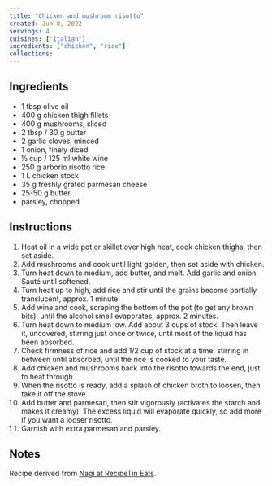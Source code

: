 ```yaml
---
title: "Chicken and mushroom risotto"
created: Jun 8, 2022
servings: 4
cuisines: ["Italian"]
ingredients: ["chicken", "rice"]
collections:
---
```


## Ingredients

- 1 tbsp olive oil
- 400 g chicken thigh fillets
- 400 g mushrooms, sliced
- 2 tbsp / 30 g butter
- 2 garlic cloves, minced
- 1 onion, finely diced
- ½ cup / 125 ml white wine
- 250 g arborio risotto rice
- 1 L chicken stock
- 35 g freshly grated parmesan cheese
- 25-50 g butter
- parsley, chopped

## Instructions

1. Heat oil in a wide pot or skillet over high heat, cook chicken thighs, then set aside.
2. Add mushrooms and cook until light golden, then set aside with chicken.
3. Turn heat down to medium, add butter, and melt. Add garlic and onion. Sauté until softened.
4. Turn heat up to high, add rice and stir until the grains become partially translucent, approx. 1 minute.
5. Add wine and cook, scraping the bottom of the pot (to get any brown bits), until the alcohol smell evaporates, approx. 2 minutes.
6. Turn heat down to medium low. Add about 3 cups of stock. Then leave it, uncovered, stirring just once or twice, until most of the liquid has been absorbed.
7. Check firmness of rice and add 1/2 cup of stock at a time, stirring in between until absorbed, until the rice is cooked to your taste.
8. Add chicken and mushrooms back into the risotto towards the end, just to heat through.
9. When the risotto is ready, add a splash of chicken broth to loosen, then take it off the stove.
10. Add butter and parmesan, then stir vigorously (activates the starch and makes it creamy). The excess liquid will evaporate quickly, so add more if you want a looser risotto.
11. Garnish with extra parmesan and parsley.

## Notes

Recipe derived from [Nagi at RecipeTin Eats](https://www.recipetineats.com/chicken-and-mushroom-risotto/).
